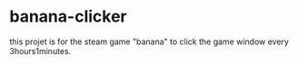 # banana-clicker
this projet is for the steam game "banana" to click the game window every 3hours1minutes.
